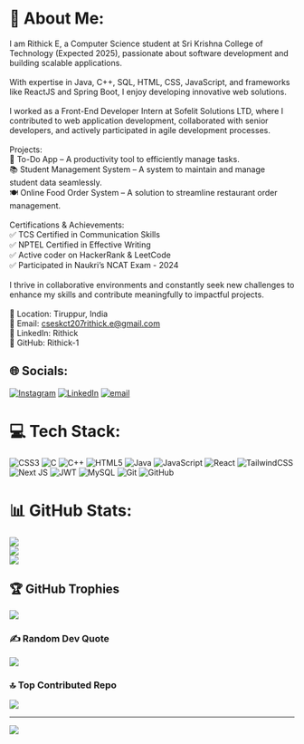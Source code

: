 # 💫 About Me:
I am Rithick E, a Computer Science student at Sri Krishna College of Technology (Expected 2025), passionate about software development and building scalable applications.<br><br>With expertise in Java, C++, SQL, HTML, CSS, JavaScript, and frameworks like ReactJS and Spring Boot, I enjoy developing innovative web solutions.<br><br>I worked as a Front-End Developer Intern at Sofelit Solutions LTD, where I contributed to web application development, collaborated with senior developers, and actively participated in agile development processes.<br><br>Projects:<br>🚀 To-Do App – A productivity tool to efficiently manage tasks.<br>📚 Student Management System – A system to maintain and manage student data seamlessly.<br>🍽️ Online Food Order System – A solution to streamline restaurant order management.<br><br>Certifications & Achievements:<br>✅ TCS Certified in Communication Skills<br>✅ NPTEL Certified in Effective Writing<br>✅ Active coder on HackerRank & LeetCode<br>✅ Participated in Naukri’s NCAT Exam - 2024<br><br>I thrive in collaborative environments and constantly seek new challenges to enhance my skills and contribute meaningfully to impactful projects.<br><br>📍 Location: Tiruppur, India<br>📩 Email: cseskct207rithick.e@gmail.com<br>🔗 LinkedIn: Rithick<br>🔗 GitHub: Rithick-1


## 🌐 Socials:
[![Instagram](https://img.shields.io/badge/Instagram-%23E4405F.svg?logo=Instagram&logoColor=white)](https://instagram.com/_.rithick._) [![LinkedIn](https://img.shields.io/badge/LinkedIn-%230077B5.svg?logo=linkedin&logoColor=white)](https://linkedin.com/in/rithick-e) [![email](https://img.shields.io/badge/Email-D14836?logo=gmail&logoColor=white)](mailto:cseskct207rithick.e@gmail.com) 

# 💻 Tech Stack:
![CSS3](https://img.shields.io/badge/css3-%231572B6.svg?style=for-the-badge&logo=css3&logoColor=white) ![C](https://img.shields.io/badge/c-%2300599C.svg?style=for-the-badge&logo=c&logoColor=white) ![C++](https://img.shields.io/badge/c++-%2300599C.svg?style=for-the-badge&logo=c%2B%2B&logoColor=white) ![HTML5](https://img.shields.io/badge/html5-%23E34F26.svg?style=for-the-badge&logo=html5&logoColor=white) ![Java](https://img.shields.io/badge/java-%23ED8B00.svg?style=for-the-badge&logo=openjdk&logoColor=white) ![JavaScript](https://img.shields.io/badge/javascript-%23323330.svg?style=for-the-badge&logo=javascript&logoColor=%23F7DF1E) ![React](https://img.shields.io/badge/react-%2320232a.svg?style=for-the-badge&logo=react&logoColor=%2361DAFB) ![TailwindCSS](https://img.shields.io/badge/tailwindcss-%2338B2AC.svg?style=for-the-badge&logo=tailwind-css&logoColor=white) ![Next JS](https://img.shields.io/badge/Next-black?style=for-the-badge&logo=next.js&logoColor=white) ![JWT](https://img.shields.io/badge/JWT-black?style=for-the-badge&logo=JSON%20web%20tokens) ![MySQL](https://img.shields.io/badge/mysql-4479A1.svg?style=for-the-badge&logo=mysql&logoColor=white) ![Git](https://img.shields.io/badge/git-%23F05033.svg?style=for-the-badge&logo=git&logoColor=white) ![GitHub](https://img.shields.io/badge/github-%23121011.svg?style=for-the-badge&logo=github&logoColor=white)
# 📊 GitHub Stats:
![](https://github-readme-stats.vercel.app/api?username=rithick-1&theme=dark&hide_border=false&include_all_commits=true&count_private=true)<br/>
![](https://github-readme-streak-stats.herokuapp.com/?user=rithick-1&theme=dark&hide_border=false)<br/>
![](https://github-readme-stats.vercel.app/api/top-langs/?username=rithick-1&theme=dark&hide_border=false&include_all_commits=true&count_private=true&layout=compact)

## 🏆 GitHub Trophies
![](https://github-profile-trophy.vercel.app/?username=rithick-1&theme=radical&no-frame=false&no-bg=true&margin-w=4)

### ✍️ Random Dev Quote
![](https://quotes-github-readme.vercel.app/api?type=horizontal&theme=radical)

### 🔝 Top Contributed Repo
![](https://github-contributor-stats.vercel.app/api?username=rithick-1&limit=5&theme=dark&combine_all_yearly_contributions=true)

---
[![](https://visitcount.itsvg.in/api?id=rithick-1&icon=0&color=0)](https://visitcount.itsvg.in)

<!-- Proudly created with GPRM ( https://gprm.itsvg.in ) -->
